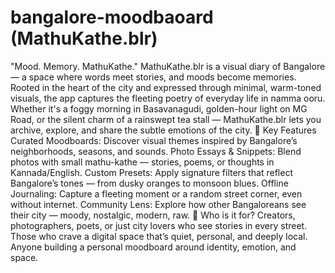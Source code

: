 # bangalore-moodbaoard (MathuKathe.blr)
"Mood. Memory. MathuKathe." MathuKathe.blr is a visual diary of Bangalore — a space where words meet stories, and moods become memories. Rooted in the heart of the city and expressed through minimal, warm-toned visuals, the app captures the fleeting poetry of everyday life in namma ooru.  Whether it's a foggy morning in Basavanagudi, golden-hour light on MG Road, or the silent charm of a rainswept tea stall — MathuKathe.blr lets you archive, explore, and share the subtle emotions of the city.  🧡 Key Features Curated Moodboards: Discover visual themes inspired by Bangalore’s neighborhoods, seasons, and sounds.  Photo Essays & Snippets: Blend photos with small mathu-kathe — stories, poems, or thoughts in Kannada/English.  Custom Presets: Apply signature filters that reflect Bangalore’s tones — from dusky oranges to monsoon blues.  Offline Journaling: Capture a fleeting moment or a random street corner, even without internet.  Community Lens: Explore how other Bangaloreans see their city — moody, nostalgic, modern, raw.  🎯 Who is it for? Creators, photographers, poets, or just city lovers who see stories in every street.  Those who crave a digital space that’s quiet, personal, and deeply local.  Anyone building a personal moodboard around identity, emotion, and space.
